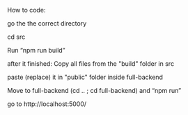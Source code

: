 How to code:

go the the correct directory

cd src

Run “npm run build”

after it finished: Copy all files from the "build" folder in src

paste (replace) it in "public" folder inside full-backend

Move to full-backend (cd .. ; cd full-backend) and “npm run”

go to http://localhost:5000/
